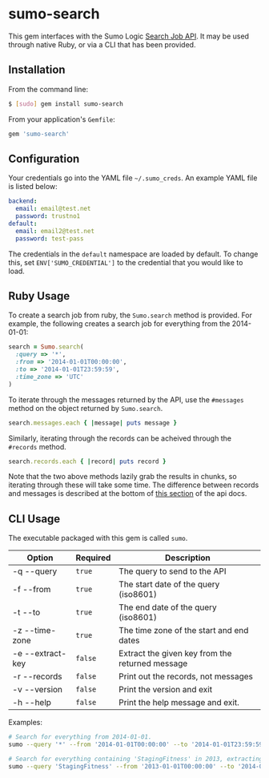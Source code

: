 # sumo-search

This gem interfaces with the Sumo Logic [Search Job API](https://github.com/SumoLogic/sumo-api-doc/wiki/search-job-api).
It may be used through native Ruby, or via a CLI that has been provided.

## Installation

From the command line:

```bash
$ [sudo] gem install sumo-search
```

From your application's `Gemfile`:

```ruby
gem 'sumo-search'
```

## Configuration

Your credentials go into the YAML file `~/.sumo_creds`.
An example YAML file is listed below:

```yaml
backend:
  email: email@test.net
  password: trustno1
default:
  email: email2@test.net
  password: test-pass
```

The credentials in the `default` namespace are loaded by default.
To change this, set `ENV['SUMO_CREDENTIAL']` to the credential that you would like to load.

## Ruby Usage

To create a search job from ruby, the `Sumo.search` method is provided.
For example, the following creates a search job for everything from the 2014-01-01:

```ruby
search = Sumo.search(
  :query => '*',
  :from => '2014-01-01T00:00:00',
  :to => '2014-01-01T23:59:59',
  :time_zone => 'UTC'
)
```

To iterate through the messages returned by the API, use the `#messages` method on the object returned by `Sumo.search`.

```ruby
search.messages.each { |message| puts message }
```

Similarly, iterating through the records can be acheived through the `#records` method.

```ruby
search.records.each { |record| puts record }
```

Note that the two above methods lazily grab the results in chunks, so iterating through these will take some time.
The difference between records and messages is described at the bottom of [this section](https://github.com/SumoLogic/sumo-api-doc/wiki/search-job-api#wiki-getting-the-current-search-job-status) of the api docs.

## CLI Usage

The executable packaged with this gem is called `sumo`.

| Option           | Required | Description                                     |
|------------------|----------|-------------------------------------------------|
| -q --query       | `true`   | The query to send to the API                    |
| -f --from        | `true`   | The start date of the query (iso8601)           |
| -t --to          | `true`   | The end date of the query (iso8601)             |
| -z --time-zone   | `true`   | The time zone of the start and end dates        |
| -e --extract-key | `false`  | Extract the given key from the returned message |
| -r --records     | `false`  | Print out the records, not messages             |
| -v --version     | `false`  | Print the version and exit                      |
| -h --help        | `false`  | Print the help message and exit.                |

Examples:

```bash
# Search for everything from 2014-01-01.
sumo --query '*' --from '2014-01-01T00:00:00' --to '2014-01-01T23:59:59' --time-zone 'UTC'

# Search for everything containing 'StagingFitness' in 2013, extracting the 'message' key from the response.
sumo --query 'StagingFitness' --from '2013-01-01T00:00:00' --to '2014-01-01T00:00:00' --time-zone 'UTC' --extract-key 'message'
```
